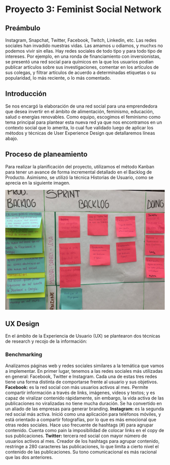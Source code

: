 # Proyecto 3: Feminist Social Network
## Preámbulo
Instagram, Snapchat, Twitter, Facebook, Twitch, Linkedin, etc. Las redes sociales han invadido nuestras vidas. Las amamos u odiamos, y muchxs no podemos vivir sin ellas.
Hay redes sociales de todo tipo y para todo tipo de intereses. Por ejemplo, en una ronda de financiamiento con inversionistas, se presentó una red social para químicos en la que los usuarios podían publicar artículos sobre sus investigaciones, comentar en los artículos de sus colegas, y filtrar artículos de acuerdo a determinadas etiquetas o su popularidad, lo más reciente, o lo más comentado.
## Introducción
Se nos encargó la elaboración de una red social para una emprendedora que desea invertir en el ámbito de alimentación, feminismo, educación, salud o energías renovables. Como equipo, escogimos el feminismo como tema principal para plantear esta nueva red ya que nos encontramos en un contexto social que lo amerita, lo cual fue validado luego de aplicar los métodos y técnicas de User Experience Design que detallaremos líneas abajo.
## Proceso de planeamiento
Para realizar la planificación del proyecto, utilizamos el método Kanban para tener un avance de forma incremental detallado en el Backlog de Producto.
Asimismo, se utilizó la técnica Historias de Usuario, como se aprecia en la siguiente imagen.

![Backlog](https://github.com/DanellySotomayor/lim-2018-05-bc-core-am-socialnetwork/blob/master/img/Backlog-socialnetwork1.jpeg "Backlog principal")

## UX Design
En el ámbito de la Experiencia de Usuario (UX) se plantearon dos técnicas de research y recojo de la información:
### Benchmarking
Analizamos páginas web y redes sociales similares a la temática que vamos a implementar. En primer lugar, tenemos a las redes sociales más utilizadas en general: Facebook, Twitter e Instagram. Cada una de estas tres redes tiene una forma distinta de comportarse frente al usuario y sus objetivos.
**Facebook:** es la red social con más usuarios activos al mes. Permite compartir información a través de links, imágenes, videos y textos; y es capaz de viralizar contenido rápidamente, sin embargo, la vida activa de las publicaciones no viralizadas no tiene mucha duración. Se ha convertido en un aliado de las empresas para generar branding.
**Instagram:** es la segunda red social más activa. Inició como una aplicación para teléfonos móviles, y está orientado a compartir fotografías, por lo que es más emocional que otras redes sociales. Hace uso frecuente de hashtags (#) para agrupar contenido. Cuenta como pain la imposibilidad de colocar links en el copy de sus publicaciones.
**Twitter:** tercera red social con mayor número de usuarios activos al mes. Creador de los hashtags para agrupar contenido, restringe a 280 caracteres las publicaciones, lo que limita a cierto nivel el contenido de las publicaciones. Su tono comunicacional es más racional que las dos anteriores.
